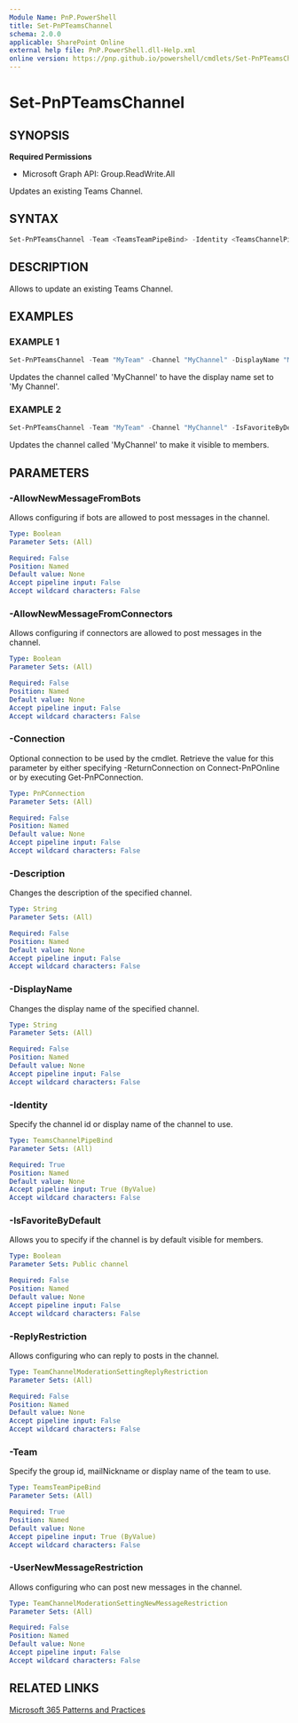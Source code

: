```yaml
---
Module Name: PnP.PowerShell
title: Set-PnPTeamsChannel
schema: 2.0.0
applicable: SharePoint Online
external help file: PnP.PowerShell.dll-Help.xml
online version: https://pnp.github.io/powershell/cmdlets/Set-PnPTeamsChannel.html
---
```

 
# Set-PnPTeamsChannel

## SYNOPSIS

**Required Permissions**

  * Microsoft Graph API: Group.ReadWrite.All

Updates an existing Teams Channel.

## SYNTAX

```powershell
Set-PnPTeamsChannel -Team <TeamsTeamPipeBind> -Identity <TeamsChannelPipeBind> [-DisplayName <String>] [-Description <String>] [-IsFavoriteByDefault <Boolean>] [-AllowNewMessageFromBots <Boolean>] [-AllowNewMessageFromConnectors <Boolean>] [-ReplyRestriction <TeamChannelModerationSettingReplyRestriction>] [-UserNewMessageRestriction <TeamChannelModerationSettingNewMessageRestriction>] [-Connection <PnPConnection>] 
```

## DESCRIPTION

Allows to update an existing Teams Channel.

## EXAMPLES

### EXAMPLE 1
```powershell
Set-PnPTeamsChannel -Team "MyTeam" -Channel "MyChannel" -DisplayName "My Channel"
```

Updates the channel called 'MyChannel' to have the display name set to 'My Channel'.

### EXAMPLE 2
```powershell
Set-PnPTeamsChannel -Team "MyTeam" -Channel "MyChannel" -IsFavoriteByDefault $true
```

Updates the channel called 'MyChannel' to make it visible to members.

## PARAMETERS

### -AllowNewMessageFromBots
Allows configuring if bots are allowed to post messages in the channel.

```yaml
Type: Boolean
Parameter Sets: (All)

Required: False
Position: Named
Default value: None
Accept pipeline input: False
Accept wildcard characters: False
```

### -AllowNewMessageFromConnectors
Allows configuring if connectors are allowed to post messages in the channel.

```yaml
Type: Boolean
Parameter Sets: (All)

Required: False
Position: Named
Default value: None
Accept pipeline input: False
Accept wildcard characters: False
```

### -Connection
Optional connection to be used by the cmdlet. Retrieve the value for this parameter by either specifying -ReturnConnection on Connect-PnPOnline or by executing Get-PnPConnection.

```yaml
Type: PnPConnection
Parameter Sets: (All)

Required: False
Position: Named
Default value: None
Accept pipeline input: False
Accept wildcard characters: False
```

### -Description
Changes the description of the specified channel.

```yaml
Type: String
Parameter Sets: (All)

Required: False
Position: Named
Default value: None
Accept pipeline input: False
Accept wildcard characters: False
```

### -DisplayName
Changes the display name of the specified channel.

```yaml
Type: String
Parameter Sets: (All)

Required: False
Position: Named
Default value: None
Accept pipeline input: False
Accept wildcard characters: False
```

### -Identity
Specify the channel id or display name of the channel to use.

```yaml
Type: TeamsChannelPipeBind
Parameter Sets: (All)

Required: True
Position: Named
Default value: None
Accept pipeline input: True (ByValue)
Accept wildcard characters: False
```

### -IsFavoriteByDefault
Allows you to specify if the channel is by default visible for members.

```yaml
Type: Boolean
Parameter Sets: Public channel

Required: False
Position: Named
Default value: None
Accept pipeline input: False
Accept wildcard characters: False
```

### -ReplyRestriction
Allows configuring who can reply to posts in the channel.

```yaml
Type: TeamChannelModerationSettingReplyRestriction
Parameter Sets: (All)

Required: False
Position: Named
Default value: None
Accept pipeline input: False
Accept wildcard characters: False
```

### -Team
Specify the group id, mailNickname or display name of the team to use.

```yaml
Type: TeamsTeamPipeBind
Parameter Sets: (All)

Required: True
Position: Named
Default value: None
Accept pipeline input: True (ByValue)
Accept wildcard characters: False
```

### -UserNewMessageRestriction
Allows configuring who can post new messages in the channel.

```yaml
Type: TeamChannelModerationSettingNewMessageRestriction
Parameter Sets: (All)

Required: False
Position: Named
Default value: None
Accept pipeline input: False
Accept wildcard characters: False
```

## RELATED LINKS

[Microsoft 365 Patterns and Practices](https://aka.ms/m365pnp)
